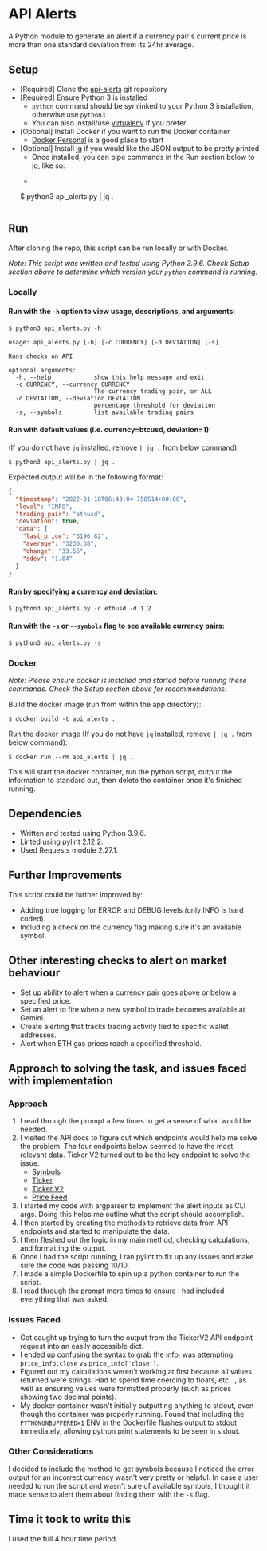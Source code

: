 # API Alerts
A Python module to generate an alert if a currency pair's current price
is more than one standard deviation from its 24hr average.


## Setup
* [Required] Clone the [api-alerts](https://github.com/rjmarwil/api-alerts) git repository
* [Required] Ensure Python 3 is installed
    * `python` command should be symlinked to your Python 3 installation, otherwise use `python3`
    * You can also install/use [virtualenv](https://virtualenv.pypa.io/en/latest/) if you prefer
* [Optional] Install Docker if you want to run the Docker container
    * [Docker Personal](https://www.docker.com/products/personal) is a good place to start
* [Optional] Install [jq](https://stedolan.github.io/jq/) if you would like the JSON output to be pretty printed
    * Once installed, you can pipe commands in the Run section below to jq, like so:
    * ```shell
    $ python3 api_alerts.py | jq .
    ```

## Run
After cloning the repo, this script can be run locally or with Docker.

*Note: This script was written and tested using Python 3.9.6. Check Setup section above to determine which version your `python` command is running.*

### Locally
#### Run with the `-h` option to view usage, descriptions, and arguments:

```shell
$ python3 api_alerts.py -h

usage: api_alerts.py [-h] [-c CURRENCY] [-d DEVIATION] [-s]

Runs checks on API

optional arguments:
  -h, --help            show this help message and exit
  -c CURRENCY, --currency CURRENCY
                        The currency trading pair, or ALL
  -d DEVIATION, --deviation DEVIATION
                        percentage threshold for deviation
  -s, --symbols         list available trading pairs
```

#### Run with default values (i.e. currency=btcusd, deviation=1):
(If you do not have `jq` installed, remove `| jq .` from below command)

```shell
$ python3 api_alerts.py | jq .
```

Expected output will be in the following format:
```json
{
  "timestamp": "2022-01-18T06:43:04.758514+00:00",
  "level": "INFO",
  "trading_pair": "ethusd",
  "deviation": true,
  "data": {
    "last_price": "3196.82",
    "average": "3230.38",
    "change": "33.56",
    "sdev": "1.04"
  }
}
```

#### Run by specifying a currency and deviation:

```shell
$ python3 api_alerts.py -c ethusd -d 1.2
```

#### Run with the `-s` or `--symbols` flag to see available currency pairs:

```shell
$ python3 api_alerts.py -s
```

### Docker
*Note: Please ensure docker is installed and started before running these commands. Check the Setup section above for recommendations.*

Build the docker image (run from within the app directory):
```shell
$ docker build -t api_alerts .
```

Run the docker image (If you do not have `jq` installed, remove `| jq .` from below command): 
```shell
$ docker run --rm api_alerts | jq .
```
This will start the docker container, run the python script, output the information to standard out, then delete the container once it's finished running.


## Dependencies
* Written and tested using Python 3.9.6.
* Linted using pylint 2.12.2.
* Used Requests module 2.27.1.


## Further Improvements
This script could be further improved by:
* Adding true logging for ERROR and DEBUG levels (only INFO is hard coded).
* Including a check on the currency flag making sure it's an available symbol.


## Other interesting checks to alert on market behaviour
* Set up ability to alert when a currency pair goes above or below a specified price.
* Set an alert to fire when a new symbol to trade becomes available at Gemini.
* Create alerting that tracks trading activity tied to specific wallet addresses.
* Alert when ETH gas prices reach a specified threshold.


## Approach to solving the task, and issues faced with implementation

### Approach
1. I read through the prompt a few times to get a sense of what would be needed.
2. I visited the API docs to figure out which endpoints would help me solve the problem. The four endpoints below seemed to have the most relevant data. Ticker V2 turned out to be the key endpoint to solve the issue.
    * [Symbols](https://docs.gemini.com/rest-api/#symbols)
    * [Ticker](https://docs.gemini.com/rest-api/#ticker)
    * [Ticker V2](https://docs.gemini.com/rest-api/#ticker-v2)
    * [Price Feed](https://docs.gemini.com/rest-api/#price-feed)
3. I started my code with argparser to implement the alert inputs as CLI args. Doing this helps me outline what the script should accomplish.
4. I then started by creating the methods to retrieve data from API endpoints and started to manipulate the data.
5. I then fleshed out the logic in my main method, checking calculations, and formatting the output.
6. Once I had the script running, I ran pylint to fix up any issues and make sure the code was passing 10/10.
7. I made a simple Dockerfile to spin up a python container to run the script.
8. I read through the prompt more times to ensure I had included everything that was asked.

### Issues Faced
* Got caught up trying to turn the output from the TickerV2 API endpoint request into an easily accessible dict.
* I ended up confusing the syntax to grab the info; was attempting `price_info.close` vs `price_info['close']`.
* Figured out my calculations weren't working at first because all values returned were strings. Had to spend time coercing to floats, etc..., as well as ensuring values were formatted properly (such as prices showing two decimal points).
* My docker container wasn't initially outputting anything to stdout, even though the container was properly running. Found that including the `PYTHONUNBUFFERED=1` ENV in the Dockerfile flushes output to stdout immediately, allowing python print statements to be seen in stdout.

### Other Considerations
I decided to include the method to get symbols because I noticed the error output for an incorrect currency wasn't very pretty or helpful. In case a user needed to run the script and wasn't sure of available symbols, I thought it made sense to alert them about finding them with the `-s` flag.


## Time it took to write this
I used the full 4 hour time period. 